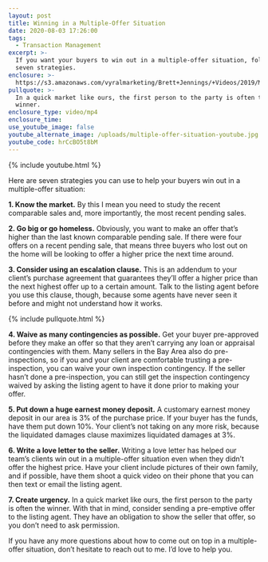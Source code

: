 ```yaml
---
layout: post
title: Winning in a Multiple-Offer Situation
date: 2020-08-03 17:26:00
tags:
  - Transaction Management
excerpt: >-
  If you want your buyers to win out in a multiple-offer situation, follow these
  seven strategies.
enclosure: >-
  https://s3.amazonaws.com/vyralmarketing/Brett+Jennings/+Videos/2019/May/Real+Estate+Experts-+How+to+Win+in+a+Multiple+Offer+Situation.mp4
pullquote: >-
  In a quick market like ours, the first person to the party is often the
  winner.
enclosure_type: video/mp4
enclosure_time:
use_youtube_image: false
youtube_alternate_image: /uploads/multiple-offer-situation-youtube.jpg
youtube_code: hrCcBO5t8bM
---
```


{% include youtube.html %}

Here are seven strategies you can use to help your buyers win out in a multiple-offer situation:&nbsp;

**1\. Know the market.** By this I mean you need to study the recent comparable sales and, more importantly, the most recent pending sales.&nbsp;

**2\. Go big or go homeless.** Obviously, you want to make an offer that’s higher than the last known comparable pending sale. If there were four offers on a recent pending sale, that means three buyers who lost out on the home will be looking to offer a higher price the next time around.&nbsp;

**3\. Consider using an escalation clause.** This is an addendum to your client’s purchase agreement that guarantees they’ll offer a higher price than the next highest offer up to a certain amount. Talk to the listing agent before you use this clause, though, because some agents have never seen it before and might not understand how it works.&nbsp;

{% include pullquote.html %}

**4\. Waive as many contingencies as possible.** Get your buyer pre-approved before they make an offer so that they aren’t carrying any loan or appraisal contingencies with them. Many sellers in the Bay Area also do pre-inspections, so if you and your client are comfortable trusting a pre-inspection, you can waive your own inspection contingency. If the seller hasn’t done a pre-inspection, you can still get the inspection contingency waived by asking the listing agent to have it done prior to making your offer.&nbsp;

**5\. Put down a huge earnest money deposit.** A customary earnest money deposit in our area is 3% of the purchase price. If your buyer has the funds, have them put down 10%. Your client’s not taking on any more risk, because the liquidated damages clause maximizes liquidated damages at 3%.

**6\. Write a love letter to the seller.** Writing a love letter has helped our team’s clients win out in a multiple-offer situation even when they didn’t offer the highest price. Have your client include pictures of their own family, and if possible, have them shoot a quick video on their phone that you can then text or email the listing agent.&nbsp;

**7\. Create urgency.** In a quick market like ours, the first person to the party is often the winner. With that in mind, consider sending a pre-emptive offer to the listing agent. They have an obligation to show the seller that offer, so you don’t need to ask permission.&nbsp;

If you have any more questions about how to come out on top in a multiple-offer situation, don’t hesitate to reach out to me. I’d love to help you.